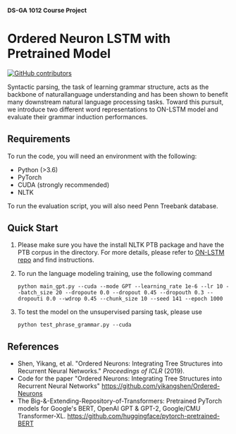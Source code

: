 ### <small> DS-GA 1012 Course Project </small>

# Ordered Neuron LSTM with Pretrained Model

[![GitHub contributors](https://img.shields.io/github/contributors/zhengyangb/NLU2019.svg)](https://github.com/zhengyangb/NLU2019/graphs/contributors/)

Syntactic parsing, the task of learning grammar structure, acts as the backbone of naturallanguage understanding and has been shown to benefit many downstream natural language processing tasks.  Toward  this  pursuit,  we  introduce two different word representations to ON-LSTM model and evaluate their grammar induction performances.

## Requirements

To run the code, you will need an environment with the following:

- Python (>3.6)
- PyTorch
- CUDA (strongly recommended)
- NLTK

To run the evaluation script, you will also need Penn Treebank database. 

## Quick Start

1. Please make sure you have the install NLTK PTB package and have the PTB corpus in the directory. For more details, please refer to [ON-LSTM repo](https://github.com/yikangshen/Ordered-Neurons) and find instructions. 

2. To run the language modeling training, use the following command

   ```
   python main_gpt.py --cuda --mode GPT --learning_rate 1e-6 --lr 10 --batch_size 20 --dropoute 0.0 --dropout 0.45 --dropouth 0.3 --dropouti 0.0 --wdrop 0.45 --chunk_size 10 --seed 141 --epoch 1000
   ```

3. To test the model on the unsupervised parsing task, please use 

   ```
   python test_phrase_grammar.py --cuda
   ```

## References

- Shen, Yikang, et al. "Ordered Neurons: Integrating Tree Structures into Recurrent Neural Networks." *Proceedings of ICLR* (2019).
- Code for the paper "Ordered Neurons: Integrating Tree Structures into Recurrent Neural Networks" https://github.com/yikangshen/Ordered-Neurons
- The Big-&-Extending-Repository-of-Transformers: Pretrained PyTorch models for Google's BERT, OpenAI GPT & GPT-2, Google/CMU Transformer-XL. https://github.com/huggingface/pytorch-pretrained-BERT









<!--
run with `--cuda --mode GPT --learning_rate 1e-6 --lr 10 --batch_size 20 --dropoute 0.0 --dropout 0.45 --dropouth 0.3 --dropouti 0.0 --wdrop 0.45 --chunk_size 10 --seed 141 --epoch 1000`  

- Distinguish GPT optimizer 
- Return GPT LM result
- Weighted loss
- Hyper-parameter
  - Turn off embedding drop out
  - decrease learning rate  

April 8  
tools/id2gptid  
util.get_batch_gpt  
GPT_model  
main_gpt  

TODO:  
Resume setting
Check accuracy   
Inprove efficiency  
Experiments design  
-->

<!--
# ON-LSTM

This repository contains the code used for word-level language model and unsupervised parsing experiments in 
[Ordered Neurons: Integrating Tree Structures into Recurrent Neural Networks](https://arxiv.org/abs/1810.09536) paper, 
originally forked from the 
[LSTM and QRNN Language Model Toolkit for PyTorch](https://github.com/salesforce/awd-lstm-lm).
If you use this code or our results in your research, we'd appreciate if you cite our paper as following:

```
@article{shen2018ordered,
  title={Ordered Neurons: Integrating Tree Structures into Recurrent Neural Networks},
  author={Shen, Yikang and Tan, Shawn and Sordoni, Alessandro and Courville, Aaron},
  journal={arXiv preprint arXiv:1810.09536},
  year={2018}
}
```

## Software Requirements
Python 3.6, NLTK and PyTorch 0.4 are required for the current codebase.

## Steps

1. Install PyTorch 0.4 and NLTK


2. Download PTB data. Note that the two tasks, i.e., language modeling and unsupervised parsing share the same model 
strucutre but require different formats of the PTB data. For language modeling we need the standard 10,000 word 
[Penn Treebank corpus](https://github.com/pytorch/examples/tree/75e435f98ab7aaa7f82632d4e633e8e03070e8ac/word_language_model/data/penn) data, 
and for parsing we need [Penn Treebank Parsed](https://catalog.ldc.upenn.edu/LDC99T42) data.

3. Scripts and commands

  	+  Train Language Modeling
   	 	```python -u main.py --cuda --batch_size 20 --dropout 0.45 --dropouth 0.3 --dropouti 0.5 --wdrop 0.45 --chunk_size 10 --seed 141 --epoch 1000 --data data/penn```

  	    + Remove the cuda flag if to run without cuda

  	+ Test Unsupervised Parsing

    ```python test_phrase_grammar.py --cuda```
    
    The default setting in `main.py` achieves a perplexity of approximately `56.17` on PTB test set 
    and unlabeled F1 of approximately `47.7` on WSJ test set.

-->
